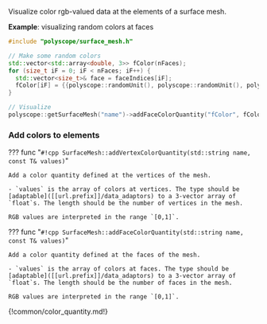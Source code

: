 Visualize color rgb-valued data at the elements of a surface mesh.

**Example**: visualizing random colors at faces
```cpp
#include "polyscope/surface_mesh.h"

// Make some random colors
std::vector<std::array<double, 3>> fColor(nFaces);
for (size_t iF = 0; iF < nFaces; iF++) {
  std::vector<size_t>& face = faceIndices[iF];
  fColor[iF] = {{polyscope::randomUnit(), polyscope::randomUnit(), polyscope::randomUnit()}};
}

// Visualize
polyscope::getSurfaceMesh("name")->addFaceColorQuantity("fColor", fColor);
```


### Add colors to elements

??? func "`#!cpp SurfaceMesh::addVertexColorQuantity(std::string name, const T& values)`"

    Add a color quantity defined at the vertices of the mesh.

    - `values` is the array of colors at vertices. The type should be [adaptable]([[url.prefix]]/data_adaptors) to a 3-vector array of `float`s. The length should be the number of vertices in the mesh.

    RGB values are interpreted in the range `[0,1]`.

??? func "`#!cpp SurfaceMesh::addFaceColorQuantity(std::string name, const T& values)`"

    Add a color quantity defined at the faces of the mesh.

    - `values` is the array of colors at faces. The type should be [adaptable]([[url.prefix]]/data_adaptors) to a 3-vector array of `float`s. The length should be the number of faces in the mesh.

    RGB values are interpreted in the range `[0,1]`.


{!common/color_quantity.md!}
